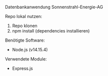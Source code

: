 Datenbankanwendung Sonnenstrahl-Energie-AG

Repo lokal nutzen:
1) Repo klonen
2) npm install (dependencies installieren)


Benötigte Software:
- Node.js (v14.15.4)

Verwendete Module:
- Express.js
